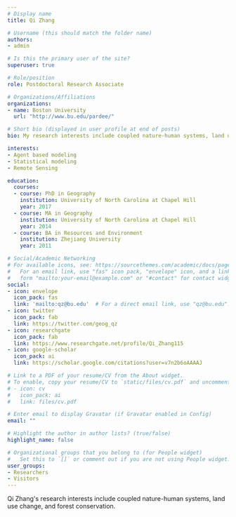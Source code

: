 ```yaml
---
# Display name
title: Qi Zhang

# Username (this should match the folder name)
authors:
- admin

# Is this the primary user of the site?
superuser: true

# Role/position
role: Postdoctoral Research Associate

# Organizations/Affiliations
organizations:
- name: Boston University
  url: "http://www.bu.edu/pardee/"

# Short bio (displayed in user profile at end of posts)
bio: My research interests include coupled nature-human systems, land use change, and forest conservation. 

interests:
- Agent based modeling
- Statistical modeling
- Remote Sensing

education:
  courses:
  - course: PhD in Geography
    institution: University of North Carolina at Chapel Hill
    year: 2017
  - course: MA in Geography
    institution: University of North Carolina at Chapel Hill
    year: 2014
  - course: BA in Resources and Environment
    institution: Zhejiang University
    year: 2011

# Social/Academic Networking
# For available icons, see: https://sourcethemes.com/academic/docs/page-builder/#icons
#   For an email link, use "fas" icon pack, "envelope" icon, and a link in the
#   form "mailto:your-email@example.com" or "#contact" for contact widget.
social:
- icon: envelope
  icon_pack: fas
  link: 'mailto:qz@bu.edu'  # For a direct email link, use "qz@bu.edu".
- icon: twitter
  icon_pack: fab
  link: https://twitter.com/geog_qz
- icon: researchgate
  icon_pack: fab
  link: https://www.researchgate.net/profile/Qi_Zhang115
- icon: google-scholar
  icon_pack: ai
  link: https://scholar.google.com/citations?user=v7n2b6oAAAAJ

# Link to a PDF of your resume/CV from the About widget.
# To enable, copy your resume/CV to `static/files/cv.pdf` and uncomment the lines below.
# - icon: cv
#   icon_pack: ai
#   link: files/cv.pdf

# Enter email to display Gravatar (if Gravatar enabled in Config)
email: ""

# Highlight the author in author lists? (true/false)
highlight_name: false

# Organizational groups that you belong to (for People widget)
#   Set this to `[]` or comment out if you are not using People widget.
user_groups:
- Researchers
- Visitors
---
```


Qi Zhang's research interests include coupled nature-human systems, land use change, and forest conservation.
